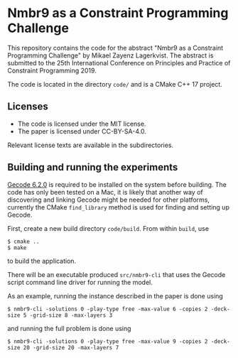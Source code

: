 # Nmbr9 as a Constraint Programming Challenge

This repository contains the code for the abstract "Nmbr9 as a
Constraint Programming Challenge" by Mikael Zayenz Lagerkvist. The
abstract is submitted to the 25th International Conference on
Principles and Practice of Constraint Programming 2019.

The code is located in the directory `code/` and is a CMake C++ 17
project. 


## Licenses

* The code is licensed under the MIT license.
* The paper is licensed under CC-BY-SA-4.0.

Relevant license texts are available in the subdirectories.

## Building and running the experiments

[Gecode 6.2.0](https://www.gecode.org/ ) is required to be
installed on the system before building. The code has only been tested
on a Mac, it is likely that another way of discovering and linking
Gecode might be needed for other platforms, currently the CMake
`find_library` method is used for finding and setting up Gecode.

First, create a new build directory `code/build`. From within `build`, use 
```
$ cmake ..
$ make
``` 
to build the application.

There will be an executable produced `src/nmbr9-cli` that uses the
Gecode script command line driver for running the model.

As an example, running the instance described in the paper is done using

```
$ nmbr9-cli -solutions 0 -play-type free -max-value 6 -copies 2 -deck-size 5 -grid-size 8 -max-layers 3
```
and running the full problem is done using
```
$ nmbr9-cli -solutions 0 -play-type free -max-value 9 -copies 2 -deck-size 20 -grid-size 20 -max-layers 7
```
